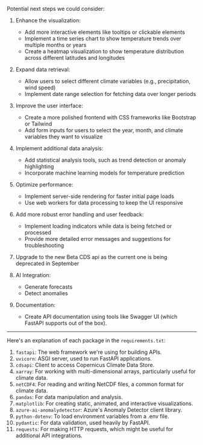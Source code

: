 Potential next steps we could consider:

1. Enhance the visualization:
   - Add more interactive elements like tooltips or clickable elements
   - Implement a time series chart to show temperature trends over multiple months or years
   - Create a heatmap visualization to show temperature distribution across different latitudes and longitudes

2. Expand data retrieval:
   - Allow users to select different climate variables (e.g., precipitation, wind speed)
   - Implement date range selection for fetching data over longer periods

3. Improve the user interface:
   - Create a more polished frontend with CSS frameworks like Bootstrap or Tailwind
   - Add form inputs for users to select the year, month, and climate variables they want to visualize

4. Implement additional data analysis:
   - Add statistical analysis tools, such as trend detection or anomaly highlighting
   - Incorporate machine learning models for temperature prediction

5. Optimize performance:
   - Implement server-side rendering for faster initial page loads
   - Use web workers for data processing to keep the UI responsive

6. Add more robust error handling and user feedback:
   - Implement loading indicators while data is being fetched or processed
   - Provide more detailed error messages and suggestions for troubleshooting

7. Upgrade to the new Beta CDS api as the current one is being deprecated in September

8. AI Integration:
   - Generate forecasts
   - Detect anomalies

9. Documentation:
   - Create API documentation using tools like Swagger UI (which FastAPI supports out of the box).

---

Here's an explanation of each package in the `requirements.txt`:

1. `fastapi`: The web framework we're using for building APIs.
2. `uvicorn`: ASGI server, used to run FastAPI applications.
3. `cdsapi`: Client to access Copernicus Climate Data Store.
4. `xarray`: For working with multi-dimensional arrays, particularly useful for climate data.
5. `netCDF4`: For reading and writing NetCDF files, a common format for climate data.
6. `pandas`: For data manipulation and analysis.
7. `matplotlib`: For creating static, animated, and interactive visualizations.
8. `azure-ai-anomalydetector`: Azure's Anomaly Detector client library.
9. `python-dotenv`: To load environment variables from a .env file.
10. `pydantic`: For data validation, used heavily by FastAPI.
11. `requests`: For making HTTP requests, which might be useful for additional API integrations.

